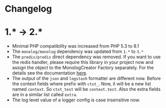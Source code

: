 # Changelog

# 1.* -> 2.*
- Minimal PHP compatibility was increased from PHP 5.3 to 8.1
- The `monolog/monolog` dependency was updated from `1.*` to `3.*`
- The `predis/predis` direct dependency was removed. If you want to use the redis handler, please require this library in your project now and assign the object to the MonologCreator Factory separately. For the details see the documentation [here](/README.md#redishandler-with-predispredis).
- The output of the `json` and `logstash` formatter are different now. Before the context fields where prefix with `ctxt_`. Now, it will be a new list named `context`. So `ctxt_test` will be `context.test`. Also the extra fields are in a similar list called `extra`.
- The log level value of a logger config is case insensitive now.
